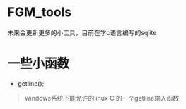 # FGM_tools
未来会更新更多的小工具，目前在学c语言编写的sqlite
# 一些小函数
- getline();
>windows系统下能允许的linux C 的一个getline输入函数

